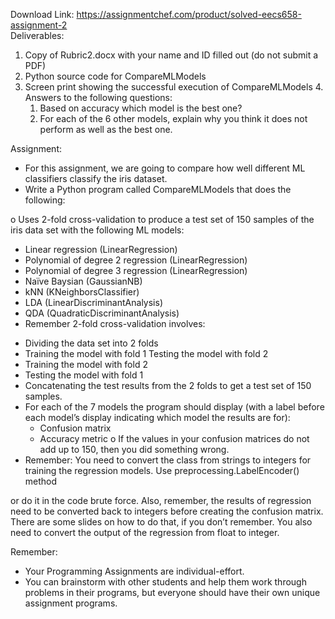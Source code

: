 Download Link: https://assignmentchef.com/product/solved-eecs658-assignment-2
<br>
Deliverables:

<ol>

 <li>Copy of Rubric2.docx with your name and ID filled out (do not submit a PDF)</li>

 <li>Python source code for CompareMLModels</li>

 <li>Screen print showing the successful execution of CompareMLModels 4. Answers to the following questions:

  <ol>

   <li>Based on accuracy which model is the best one?</li>

   <li>For each of the 6 other models, explain why you think it does not perform as well as the best one.</li>

  </ol></li>

</ol>




Assignment:

<ul>

 <li>For this assignment, we are going to compare how well different ML classifiers classify the iris dataset.</li>

 <li>Write a Python program called CompareMLModels that does the following:</li>

</ul>

o Uses 2-fold cross-validation to produce a test set of 150 samples of the iris data set with the following ML models:

<ul>

 <li>Linear regression (LinearRegression)</li>

 <li>Polynomial of degree 2 regression (LinearRegression)</li>

 <li>Polynomial of degree 3 regression (LinearRegression)</li>

 <li>Naïve Baysian (GaussianNB)</li>

 <li>kNN (KNeighborsClassifier)</li>

 <li>LDA (LinearDiscriminantAnalysis)</li>

 <li>QDA (QuadraticDiscriminantAnalysis)</li>

 <li>Remember 2-fold cross-validation involves:</li>

</ul>

<ul>

 <li>Dividing the data set into 2 folds</li>

 <li>Training the model with fold 1 Testing the model with fold 2</li>

 <li>Training the model with fold 2</li>

 <li>Testing the model with fold 1</li>

 <li>Concatenating the test results from the 2 folds to get a test set of 150 samples.</li>

 <li>For each of the 7 models the program should display (with a label before each model’s display indicating which model the results are for):

  <ul>

   <li>Confusion matrix</li>

   <li>Accuracy metric o If the values in your confusion matrices do not add up to 150, then you did something wrong.</li>

  </ul></li>

 <li>Remember: You need to convert the class from strings to integers for training the regression models. Use preprocessing.LabelEncoder() method</li>

</ul>

or do it in the code brute force. Also, remember, the results of regression need to be converted back to integers before creating the confusion matrix. There are some slides on how to do that, if you don’t remember. You also need to convert the output of the regression from float to integer.




Remember:

<ul>

 <li>Your Programming Assignments are individual-effort.</li>

 <li>You can brainstorm with other students and help them work through problems in their programs, but everyone should have their own unique assignment programs.</li>

</ul>